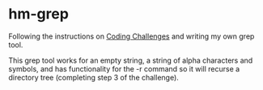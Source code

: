 # hm-grep

Following the instructions on [Coding Challenges](https://codingchallenges.fyi/) and writing my own grep tool.

This grep tool works for an empty string, a string of alpha characters and symbols, and has functionality for the -r command so it will recurse a directory tree (completing step 3 of the challenge).